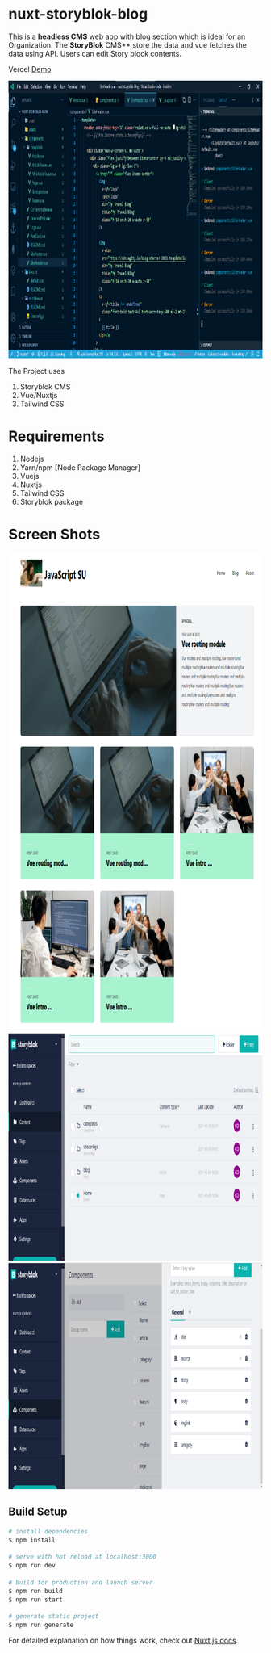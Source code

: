 # nuxt-storyblok-blog
This is a **headless CMS** web app with blog section which is ideal for an Organization. The **StoryBlok** CMS** store the data and vue fetches the data using API. Users can edit Story block contents.

Vercel [Demo](https://nuxt-storyblok-blog.vercel.app)

<img src="./screenshots/vscode.png" style="width:950px;height:550px;" />


The Project uses

1. Storyblok CMS
2. Vue/Nuxtjs
3. Tailwind CSS

# Requirements

1. Nodejs
2. Yarn/npm [Node Package Manager]
3. Vuejs
4. Nuxtjs
5. Tailwind CSS
6. Storyblok package

# Screen Shots

<img src="./screenshots/blog.png" style="width:960px;height:950px" />
<img src="./screenshots/content.png" style="width:750px;height:450px"/>
<img src="./screenshots/article_component.png" style="width:750px;height:450px"/>

## Build Setup

```bash
# install dependencies
$ npm install

# serve with hot reload at localhost:3000
$ npm run dev

# build for production and launch server
$ npm run build
$ npm run start

# generate static project
$ npm run generate
```

For detailed explanation on how things work, check out [Nuxt.js docs](https://nuxtjs.org).
 
